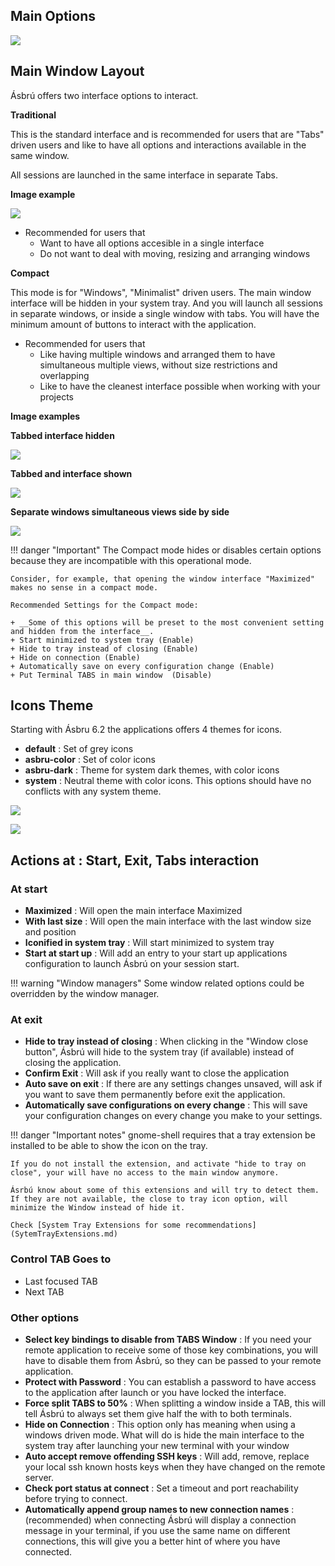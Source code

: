 ## Main Options

![](images/pref1.png)

## Main Window Layout

Ásbrú offers two interface options to interact.

__Traditional__

This is the standard interface and is recommended for users that are "Tabs" driven users and like to have all options and interactions available in the same window.

All sessions are launched in the same interface in separate Tabs.

__Image example__

![](images/pref2.png)

+ Recommended for users that
    - Want to have all options accesible in a single interface
    - Do not want to deal with moving, resizing and arranging windows

__Compact__

This mode is for "Windows", "Minimalist" driven users. The main window interface will be hidden in your system tray. And you will launch all sessions in separate windows, or inside a single window with tabs. You will have the minimum amount of buttons to interact with the application.

+ Recommended for users that
    - Like having multiple windows and arranged them to have simultaneous multiple views, without size restrictions and overlapping
    - Like to have the cleanest interface possible when working with your projects

__Image examples__

__Tabbed interface hidden__

![](images/pref3.png)

__Tabbed and interface shown__

![](images/pref4.png)

__Separate windows simultaneous views side by side__

![](images/pref5.png)

!!! danger "Important"
    The Compact mode hides or disables certain options because they are incompatible with this operational mode.

    Consider, for example, that opening the window interface "Maximized" makes no sense in a compact mode.

    Recommended Settings for the Compact mode:

    + __Some of this options will be preset to the most convenient setting and hidden from the interface__.
    + Start minimized to system tray (Enable)
    + Hide to tray instead of closing (Enable)
    + Hide on connection (Enable)
    + Automatically save on every configuration change (Enable)
    + Put Terminal TABS in main window  (Disable)

## Icons Theme

Starting with Ásbru 6.2 the applications offers 4 themes for icons.

+ __default__ : Set of grey icons
+ __asbru-color__ : Set of color icons
+ __asbru-dark__ : Theme for system dark themes, with color icons
+ __system__ : Neutral theme with color icons. This options should have no conflicts with any system theme.

![](images/pref6.png)

![](images/pref7.png)

## Actions at : Start, Exit, Tabs interaction

### At start

+ __Maximized__ : Will open the main interface Maximized
+ __With last size__ : Will open the main interface with the last window size and position
+ __Iconified in system tray__ : Will start minimized to system tray
+ __Start at start up__ : Will add an entry to your start up applications configuration to launch Ásbrú on your session start.

!!! warning "Window managers"
    Some window related options could be overridden by the window manager.


### At exit

+ __Hide to tray instead of closing__ : When clicking in the "Window close button", Ásbrú will hide to the system tray (if available) instead of closing the application.
+ __Confirm Exit__ : Will ask if you really want to close the application
+ __Auto save on exit__ : If there are any settings changes unsaved, will ask if you want to save them permanently before exit the application.
+ __Automatically save configurations on every change__ : This will save your configuration changes on every change you make to your settings.

!!! danger "Important notes"
    gnome-shell requires that a tray extension be installed to be able to show the icon on the tray.

    If you do not install the extension, and activate "hide to tray on close", your will have no access to the main window anymore.

    Ásrbú know about some of this extensions and will try to detect them. If they are not available, the close to tray icon option, will minimize the Window instead of hide it.

    Check [System Tray Extensions for some recommendations](SytemTrayExtensions.md)
    

### Control TAB Goes to

+ Last focused TAB
+ Next TAB

### Other options

+ __Select key bindings to disable from TABS Window__ : If you need your remote application to receive some of those key combinations, you will have to disable them from Ásbrú, so they can be passed to your remote application.
+ __Protect with Password__ : You can establish a password to have access to the application after launch or you have locked the interface.
+ __Force split TABS to 50%__ : When splitting a window inside a TAB, this will tell Ásbrú to always set them give half the with to both terminals.
+ __Hide on Connection__ : This option only has meaning when using a windows driven mode. What will do is hide the main interface to the system tray after launching your new terminal with your window
+ __Auto accept remove offending SSH keys__ : Will add, remove, replace your local ssh known hosts keys when they have changed on the remote server.
+ __Check port status at connect__ : Set a timeout and port reachability before trying to connect.
+ __Automatically append group names to new connection names__ : (recommended) when connecting Ásbrú will display a connection message in your terminal, if you use the same name on different connections, this will give you a better hint of where you have connected.

